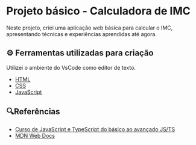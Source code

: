
# Projeto básico - Calculadora de IMC

Neste projeto, criei uma aplicação web básica para calcular o IMC, apresentando técnicas e experiências aprendidas até agora.

## ⚙️ Ferramentas utilizadas para criação
Utilizei o ambiente do VsCode como editor de texto.
- [HTML](https://developer.mozilla.org/pt-BR/docs/Web/CSS)
- [CSS](https://developer.mozilla.org/pt-BR/docs/Web/HTML)
- [JavaScript](https://developer.mozilla.org/pt-BR/docs/Web/JavaScript)

## 🔍Referências
- [Curso de JavaScript e TypeScript do básico ao avançado JS/TS](https://www.udemy.com/course/curso-de-javascript-moderno-do-basico-ao-avancado/?couponCode=ST11MT91624A)
- [MDN Web Docs](https://developer.mozilla.org/en-US/)
